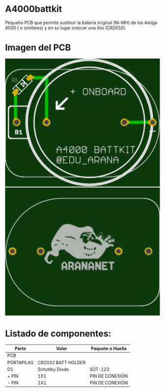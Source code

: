 # A4000battkit

Pequeño PCB que permite sustituir la batería original (Ni-MH) de los Amiga 4000 ( o similares) y en su lugar colocar una litio (CR2032).

# Imagen del PCB

<img src="https://github.com/arananet/a4000battkit/blob/master/images/frente.png?raw=true" width="700">

<img src="https://github.com/arananet/a4000battkit/blob/master/images/trasero.png?raw=true" width="700">

# Listado de componentes:

| Parte         | Valor                   | Paquete o Huella               |
| ------------- | ----------------------- | ------------------------------ | 
| PCB           |                         |                                |
| PORTAPILAS    | CR2032 BATT HOLDER      |                                |
| D1            | Schottky Diode          | SOT-123                        |
| + PIN         | 1X1                     | PIN DE CONEXIÓN                |
| - PIN         | 1X1                     | PIN DE CONEXIÓN                |



